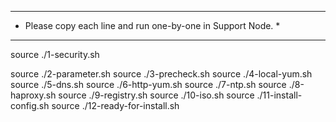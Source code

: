 *************************************************************
* Please copy each line and run one-by-one in Support Node. *
*************************************************************

source ./1-security.sh

source ./2-parameter.sh
source ./3-precheck.sh
source ./4-local-yum.sh
source ./5-dns.sh
source ./6-http-yum.sh
source ./7-ntp.sh
source ./8-haproxy.sh
source ./9-registry.sh
source ./10-iso.sh
source ./11-install-config.sh
source ./12-ready-for-install.sh

